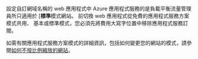 設定自訂網域名稱的 web 應用程式中 Azure 應用程式服務的是負載平衡流量管理員所只適用於 [**標準**模式網站。 前切換 web 應用程式從免費的應用程式服務方案模式共用、 基本或標準模式，您必須先將費用大寫字位置中移除應用程式服務訂閱。 

如需有關應用程式服務方案模式的詳細資訊，包括如何變更您的網站的模式，請參閱[如何不按比例縮放的網站](../articles/app-service-web/web-sites-scale.md)。